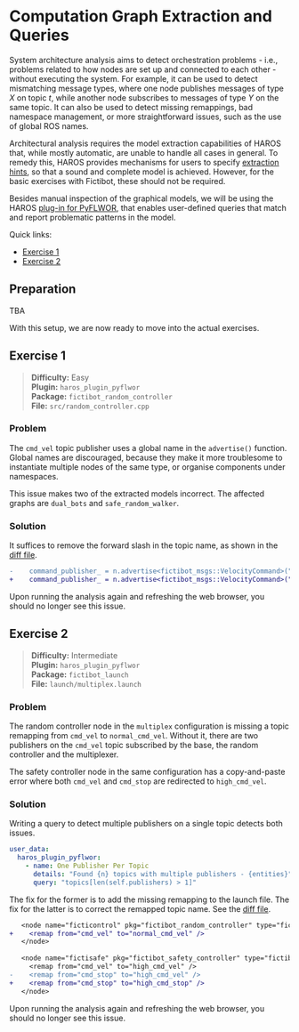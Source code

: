 # Computation Graph Extraction and Queries

System architecture analysis aims to detect orchestration problems - i.e., problems related to how nodes are set up and connected to each other - without executing the system.
For example, it can be used to detect mismatching message types, where one node publishes messages of type *X* on topic *t*, while another node subscribes to messages of type *Y* on the same topic.
It can also be used to detect missing remappings, bad namespace management, or more straightforward issues, such as the use of global ROS names.

Architectural analysis requires the model extraction capabilities of HAROS that, while mostly automatic, are unable to handle all cases in general.
To remedy this, HAROS provides mechanisms for users to specify [extraction hints](https://github.com/git-afsantos/haros/blob/master/docs/USAGE.md#defining-custom-applications), so that a sound and complete model is achieved.
However, for the basic exercises with Fictibot, these should not be required.

Besides manual inspection of the graphical models, we will be using the HAROS [plug-in for PyFLWOR](https://github.com/git-afsantos/haros-plugin-pyflwor), that enables user-defined queries that match and report problematic patterns in the model.

Quick links:

- [Exercise 1](#exercise-1)
- [Exercise 2](#exercise-2)

## Preparation

TBA

With this setup, we are now ready to move into the actual exercises.

## Exercise 1

> **Difficulty:** Easy  
> **Plugin:** `haros_plugin_pyflwor`  
> **Package:** `fictibot_random_controller`  
> **File:** `src/random_controller.cpp`

### Problem

The `cmd_vel` topic publisher uses a global name in the `advertise()` function.
Global names are discouraged, because they make it more troublesome to instantiate multiple nodes of the same type, or organise components under namespaces.

This issue makes two of the extracted models incorrect.
The affected graphs are `dual_bots` and `safe_random_walker`.

### Solution

It suffices to remove the forward slash in the topic name, as shown in the [diff file](https://github.com/git-afsantos/haros_tutorials/blob/master/exercises/sec3-architecture/ex1.diff).

```diff
-    command_publisher_ = n.advertise<fictibot_msgs::VelocityCommand>("/cmd_vel", 1);
+    command_publisher_ = n.advertise<fictibot_msgs::VelocityCommand>("cmd_vel", 1);
```

Upon running the analysis again and refreshing the web browser, you should no longer see this issue.

## Exercise 2

> **Difficulty:** Intermediate  
> **Plugin:** `haros_plugin_pyflwor`  
> **Package:** `fictibot_launch`  
> **File:** `launch/multiplex.launch`

### Problem

The random controller node in the `multiplex` configuration is missing a topic remapping from `cmd_vel` to `normal_cmd_vel`.
Without it, there are two publishers on the `cmd_vel` topic subscribed by the base, the random controller and the multiplexer.

The safety controller node in the same configuration has a copy-and-paste error where both `cmd_vel` and `cmd_stop` are redirected to `high_cmd_vel`.

### Solution

Writing a query to detect multiple publishers on a single topic detects both issues.

```yaml
user_data:
  haros_plugin_pyflwor:
    - name: One Publisher Per Topic
      details: "Found {n} topics with multiple publishers - {entities}"
      query: "topics[len(self.publishers) > 1]"
```

The fix for the former is to add the missing remapping to the launch file.
The fix for the latter is to correct the remapped topic name.
See the [diff file](https://github.com/git-afsantos/haros_tutorials/blob/master/exercises/sec3-architecture/ex2.diff).

```diff
   <node name="ficticontrol" pkg="fictibot_random_controller" type="fictibot_random_controller">
+    <remap from="cmd_vel" to="normal_cmd_vel" />
   </node>
 
   <node name="fictisafe" pkg="fictibot_safety_controller" type="fictibot_safety_controller">
     <remap from="cmd_vel" to="high_cmd_vel" />
-    <remap from="cmd_stop" to="high_cmd_vel" />
+    <remap from="cmd_stop" to="high_cmd_stop" />
   </node>
```

Upon running the analysis again and refreshing the web browser, you should no longer see this issue.
